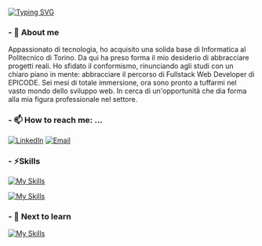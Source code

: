 [![Typing SVG](https://readme-typing-svg.demolab.com?font=Fira+Code&pause=2000&color=15F74F&repeat=true&width=600&lines=Hi!!+I'm+Antonio+Cancemi+Welcome+to+my+GitHub)](https://git.io/typing-svg)
### - 🔭 About me
Appassionato di tecnologia, ho acquisito una solida base di Informatica al Politecnico di Torino. Da qui ha preso forma il mio desiderio di
abbracciare progetti reali. Ho sfidato il conformismo, rinunciando agli studi con un chiaro piano in mente: abbracciare il percorso di Fullstack
Web Developer di EPICODE. Sei mesi di totale immersione, ora sono pronto a tuffarmi nel vasto mondo dello sviluppo web. In cerca
di un'opportunità che dia forma alla mia figura professionale nel settore.
### - 📫 How to reach me: ...
[![LinkedIn](https://img.shields.io/badge/LinkedIn-%230077B5.svg?logo=linkedin&logoColor=white)](https://www.linkedin.com/in/antonio-francesco-cancemi-bb1b39272)
[![Email](https://img.shields.io/badge/Email-%232CA01C.svg?logo=maildotru&logoColor=white)](mailto:antoniocancemi1@gmail.com)
### - ⚡Skills
[![My Skills](https://skillicons.dev/icons?i=html,css,bootstrap,sass,js,ts,postman,react,redux,java,postgresql,spring)](https://skillicons.dev)  

[![My Skills](https://skillicons.dev/icons?i=discord,eclipse,git,github,stackoverflow,vscode)](https://skillicons.dev)  
### - 🌱 Next to learn
[![My Skills](https://skillicons.dev/icons?i=tailwind,nodejs)](https://skillicons.dev)  
<!--
**AntonioCancemi/AntonioCancemi** is a ✨ _special_ ✨ repository because its `README.md` (this file) appears on your GitHub profile.

Here are some ideas to get you started:

- 🔭 I’m currently working on ...
- 🌱 I’m currently learning ...
- 👯 I’m looking to collaborate on ...
- 🤔 I’m looking for help with ...
- 💬 Ask me about ...
- 📫 How to reach me: ...
- 😄 Pronouns: ...
- ⚡ Fun fact: ...
-->
